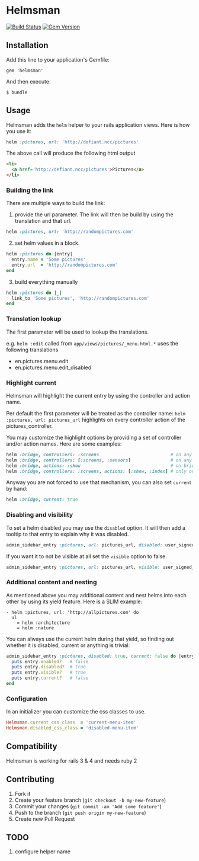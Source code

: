 # Helmsman

[![Build Status](https://travis-ci.org/xijo/helmsman.png?branch=master)](https://travis-ci.org/xijo/helmsman) [![Gem Version](https://badge.fury.io/rb/helmsman.png)](http://badge.fury.io/rb/helmsman)

## Installation

Add this line to your application's Gemfile:

    gem 'helmsman'

And then execute:

    $ bundle

## Usage

Helmsman adds the `helm` helper to your rails application views. Here is how you use it:

```ruby
helm :pictures, url: 'http://defiant.ncc/pictures'
```

The above call will produce the following html output

```html
<li>
  <a href='http://defiant.ncc/pictures'>Pictures</a>
</li>
```

### Building the link

There are multiple ways to build the link:

1. provide the url parameter. The link will then be build by using the translation and that url.

```ruby
helm :pictures, url: 'http://randompictures.com'
```

2. set helm values in a block.

```ruby
helm :pictures do |entry|
  entry.name = 'Some pictures'
  entry.url  = 'http://randompictures.com'
end
```

3. build everything manually

```ruby
helm :pictures do |_|
  link_to 'Some pictures', 'http://randompictures.com'
end
```

### Translation lookup

The first parameter will be used to lookup the translations.

e.g. `helm :edit` called from `app/views/pictures/_menu.html.*` uses the following translations

- en.pictures.menu.edit
- en.pictures.menu.edit_disabled

### Highlight current

Helmsman will highlight the current entry by using the controller and action name.

Per default the first parameter will be treated as the controller name: `helm :pictures, url: pictures_url` highlights on every controller action of the pictures_controller.

You may customize the highlight options by providing a set of controller and/or action names. Here are some examples:

```ruby
helm :bridge, controllers: :screens                           # on any screens controller action
helm :bridge, controllers: [:screens, :sensors]               # on any screens and sensors controller action
helm :bridge, actions: :show                                  # on bridges controller show action
helm :bridge, controllers: :screens, actions: [:show, :index] # only on screens controller #show and #index
```

Anyway you are not forced to use that mechanism, you can also set `current` by hand:

```ruby
helm :bridge, current: true
```

### Disabling and visibility

To set a helm disabled you may use the `disabled` option. It will then add a tooltip to that entry to explain why it was disabled.

```ruby
admin_sidebar_entry :pictures, url: pictures_url, disabled: user_signed_in?
```

If you want it to not be visible at all set the `visible` option to false.

```ruby
admin_sidebar_entry :pictures, url: pictures_url, visible: user_signed_in?
```

### Additional content and nesting

As mentioned above you may additional content and nest helms into each other by using its yield feature. Here is a SLIM example:

```slim
- helm :pictures, url: 'http://allpictures.com' do
  ul
    = helm :architecture
    = helm :nature
```

You can always use the current helm during that yield, so finding out whether it is disabled, current or anything is trivial:


```ruby
admin_sidebar_entry :pictures, disabled: true, current: false do |entry|
  puts entry.enabled?   # false
  puts entry.disabled?  # true
  puts entry.visible?   # true
  puts entry.current?   # false
end
```

### Configuration

In an initializer you can customize the css classes to use.

```ruby
Helmsman.current_css_class  = 'current-menu-item'
Helmsman.disabled_css_class = 'disabled-menu-item'
```

## Compatibility

Helmsman is working for rails 3 & 4 and needs ruby 2

## Contributing

1. Fork it
2. Create your feature branch (`git checkout -b my-new-feature`)
3. Commit your changes (`git commit -am 'Add some feature'`)
4. Push to the branch (`git push origin my-new-feature`)
5. Create new Pull Request

## TODO

1. configure helper name
